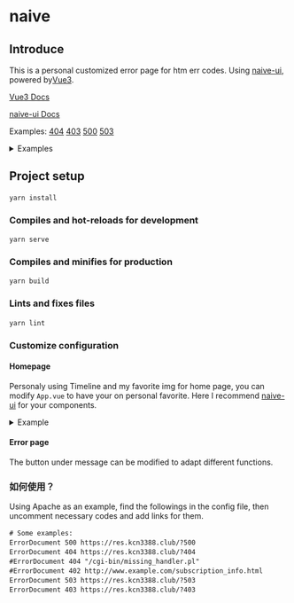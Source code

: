# naive

## Introduce

This is a personal customized error page for htm err codes. Using [naive-ui](https://github.com/TuSimple/naive-ui), powered by[Vue3](https://github.com/vuejs/vue-next).

[Vue3 Docs](https://v3.vuejs.org/)

[naive-ui Docs](https://www.naiveui.com/en-US/dark)

Examples: [404](https://res.kcn3388.club/?404) [403](https://res.kcn3388.club/?403) [500](https://res.kcn3388.club/?500) [503](https://res.kcn3388.club/?503)

<details>
<summary>Examples</summary>

![](./img/404.png)

![](./img/403.png)

![](./img/500.png)

![](./img/503.png)


</details>

## Project setup
```
yarn install
```

### Compiles and hot-reloads for development
```
yarn serve
```

### Compiles and minifies for production
```
yarn build
```

### Lints and fixes files
```
yarn lint
```

### Customize configuration

#### Homepage

Personaly using Timeline and my favorite img for home page, you can modify ``App.vue`` to have your on personal favorite. Here I recommend [naive-ui](https://www.naiveui.com/zh-CN/dark/components/button) for your components.

<details>
<summary>Example</summary>

![](./img/homepage.png)

</details>

#### Error page

The button under message can be modified to adapt different functions.

### 如何使用？

Using Apache as an example, find the followings in the config file, then uncomment necessary codes and add links for them.

```xml
# Some examples:
ErrorDocument 500 https://res.kcn3388.club/?500
ErrorDocument 404 https://res.kcn3388.club/?404
#ErrorDocument 404 "/cgi-bin/missing_handler.pl"
#ErrorDocument 402 http://www.example.com/subscription_info.html
ErrorDocument 503 https://res.kcn3388.club/?503
ErrorDocument 403 https://res.kcn3388.club/?403
```
